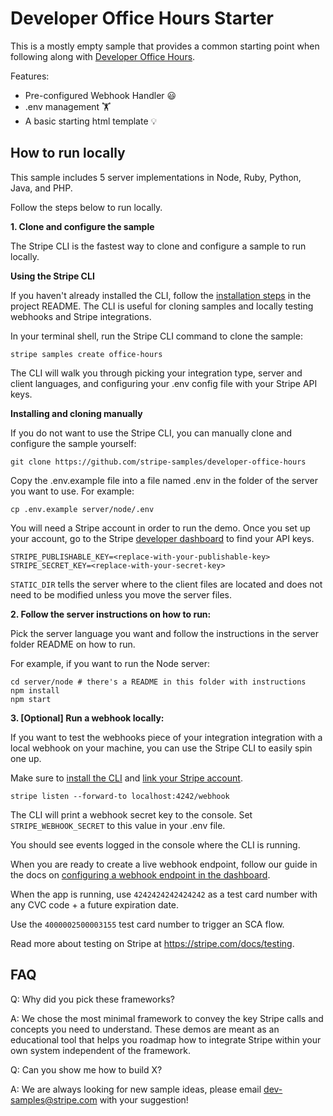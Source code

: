 # Developer Office Hours Starter

This is a mostly empty sample that provides a common starting point when
following along with [Developer Office Hours](https://www.youtube.com/playlist?list=PLy1nL-pvL2M6IYfRCmhOPcyC70zJqFoCs).

Features:

- Pre-configured Webhook Handler  😃
- .env management 🏋️
- A basic starting html template 💡

## How to run locally

This sample includes 5 server implementations in Node, Ruby, Python, Java, and PHP.

Follow the steps below to run locally.

**1. Clone and configure the sample**

The Stripe CLI is the fastest way to clone and configure a sample to run locally.

**Using the Stripe CLI**

If you haven't already installed the CLI, follow the [installation
steps](https://github.com/stripe/stripe-cli#installation) in the project
README. The CLI is useful for cloning samples and locally testing webhooks and
Stripe integrations.

In your terminal shell, run the Stripe CLI command to clone the sample:

```
stripe samples create office-hours
```

The CLI will walk you through picking your integration type, server and client
languages, and configuring your .env config file with your Stripe API keys.

**Installing and cloning manually**

If you do not want to use the Stripe CLI, you can manually clone and configure
the sample yourself:

```
git clone https://github.com/stripe-samples/developer-office-hours
```

Copy the .env.example file into a file named .env in the folder of the server
you want to use. For example:

```
cp .env.example server/node/.env
```

You will need a Stripe account in order to run the demo. Once you set up your
account, go to the Stripe [developer dashboard](https://stripe.com/docs/development/quickstart#api-keys) to find your API keys.

```
STRIPE_PUBLISHABLE_KEY=<replace-with-your-publishable-key>
STRIPE_SECRET_KEY=<replace-with-your-secret-key>
```

`STATIC_DIR` tells the server where to the client files are located and does
not need to be modified unless you move the server files.

**2. Follow the server instructions on how to run:**

Pick the server language you want and follow the instructions in the server
folder README on how to run.

For example, if you want to run the Node server:

```
cd server/node # there's a README in this folder with instructions
npm install
npm start
```

**3. [Optional] Run a webhook locally:**

If you want to test the webhooks piece of your integration integration with a
local webhook on your machine, you can use the Stripe CLI to easily spin one
up.

Make sure to [install the CLI](https://stripe.com/docs/stripe-cli) and [link your Stripe account](https://stripe.com/docs/stripe-cli#link-account).

```
stripe listen --forward-to localhost:4242/webhook
```

The CLI will print a webhook secret key to the console. Set
`STRIPE_WEBHOOK_SECRET` to this value in your .env file.

You should see events logged in the console where the CLI is running.

When you are ready to create a live webhook endpoint, follow our guide in the
docs on [configuring a webhook endpoint in the dashboard](https://stripe.com/docs/webhooks/setup#configure-webhook-settings).

When the app is running, use `4242424242424242` as a test card number with any
CVC code + a future expiration date.

Use the `4000002500003155` test card number to trigger an SCA flow.

Read more about testing on Stripe at https://stripe.com/docs/testing.

## FAQ

Q: Why did you pick these frameworks?

A: We chose the most minimal framework to convey the key Stripe calls and
concepts you need to understand. These demos are meant as an educational tool
that helps you roadmap how to integrate Stripe within your own system
independent of the framework.

Q: Can you show me how to build X?

A: We are always looking for new sample ideas, please email
dev-samples@stripe.com with your suggestion!
